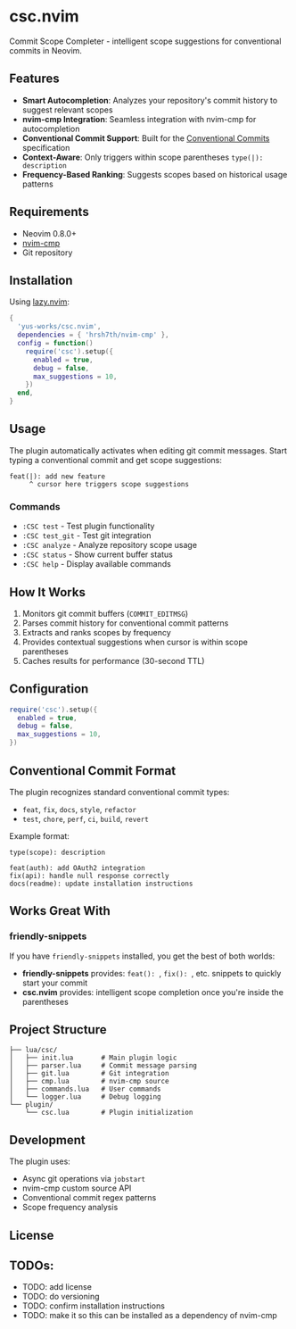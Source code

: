 # csc.nvim

Commit Scope Completer - intelligent scope suggestions for conventional commits in Neovim.

## Features

- **Smart Autocompletion**: Analyzes your repository's commit history to suggest relevant scopes
- **nvim-cmp Integration**: Seamless integration with nvim-cmp for autocompletion
- **Conventional Commit Support**: Built for the [Conventional Commits](https://www.conventionalcommits.org/) specification
- **Context-Aware**: Only triggers within scope parentheses `type(|): description`
- **Frequency-Based Ranking**: Suggests scopes based on historical usage patterns

## Requirements

- Neovim 0.8.0+
- [nvim-cmp](https://github.com/hrsh7th/nvim-cmp)
- Git repository

## Installation

Using [lazy.nvim](https://github.com/folke/lazy.nvim):

```lua
{
  'yus-works/csc.nvim',
  dependencies = { 'hrsh7th/nvim-cmp' },
  config = function()
    require('csc').setup({
      enabled = true,
      debug = false,
      max_suggestions = 10,
    })
  end,
}
```

## Usage

The plugin automatically activates when editing git commit messages. Start typing a conventional commit and get scope suggestions:

```
feat(|): add new feature
     ^ cursor here triggers scope suggestions
```

### Commands

- `:CSC test` - Test plugin functionality
- `:CSC test_git` - Test git integration
- `:CSC analyze` - Analyze repository scope usage
- `:CSC status` - Show current buffer status
- `:CSC help` - Display available commands

## How It Works

1. Monitors git commit buffers (`COMMIT_EDITMSG`)
2. Parses commit history for conventional commit patterns
3. Extracts and ranks scopes by frequency
4. Provides contextual suggestions when cursor is within scope parentheses
5. Caches results for performance (30-second TTL)

## Configuration

```lua
require('csc').setup({
  enabled = true,
  debug = false,
  max_suggestions = 10,
})
```

## Conventional Commit Format

The plugin recognizes standard conventional commit types:
- `feat`, `fix`, `docs`, `style`, `refactor`
- `test`, `chore`, `perf`, `ci`, `build`, `revert`

Example format:
```
type(scope): description

feat(auth): add OAuth2 integration
fix(api): handle null response correctly
docs(readme): update installation instructions
```

## Works Great With

### friendly-snippets
If you have `friendly-snippets` installed, you get the best of both worlds:
- **friendly-snippets** provides: `feat(): `, `fix(): `, etc. snippets to quickly start your commit
- **csc.nvim** provides: intelligent scope completion once you're inside the parentheses

## Project Structure

```
├── lua/csc/
│   ├── init.lua       # Main plugin logic
│   ├── parser.lua     # Commit message parsing
│   ├── git.lua        # Git integration
│   ├── cmp.lua        # nvim-cmp source
│   ├── commands.lua   # User commands
│   └── logger.lua     # Debug logging
└── plugin/
    └── csc.lua        # Plugin initialization
```

## Development

The plugin uses:
- Async git operations via `jobstart`
- nvim-cmp custom source API
- Conventional commit regex patterns
- Scope frequency analysis

## License

## TODOs:
- TODO: add license
- TODO: do versioning
- TODO: confirm installation instructions
- TODO: make it so this can be installed as a dependency of nvim-cmp
